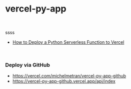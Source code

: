 # vercel-py-app

<br>

ssss

- [How to Deploy a Python Serverless Function to Vercel](https://towardsdatascience.com/how-to-deploy-a-python-serverless-function-to-vercel-f43c8ca393a0)

<br>

### Deploy via GitHub

- https://vercel.com/michelmetran/vercel-py-app-github
- https://vercel-py-app-github.vercel.app/api/index

